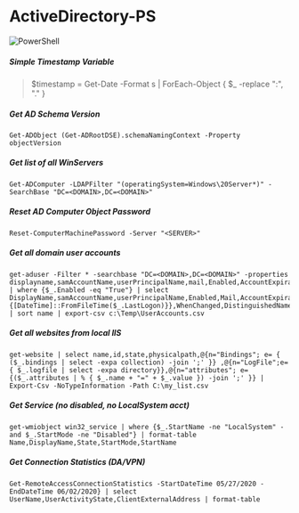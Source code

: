 # ActiveDirectory-PS

![PowerShell](https://repository-images.githubusercontent.com/221074232/158c2480-5262-11ea-8af0-452a86d9e56d)

##### Simple Timestamp Variable
> $timestamp = Get-Date -Format s | ForEach-Object { $_ -replace ":", "." }

##### Get AD Schema Version
    Get-ADObject (Get-ADRootDSE).schemaNamingContext -Property objectVersion

##### Get list of all WinServers
    Get-ADComputer -LDAPFilter "(operatingSystem=Windows\20Server*)" -SearchBase "DC=<DOMAIN>,DC=<DOMAIN>"

##### Reset AD Computer Object Password
    Reset-ComputerMachinePassword -Server "<SERVER>"

##### Get all domain user accounts
    get-aduser -Filter * -searchbase "DC=<DOMAIN>,DC=<DOMAIN>" -properties displayname,samAccountName,userPrincipalName,mail,Enabled,AccountExpirationDate,LastLogon,WhenChanged,DistinguishedName | where {$_.Enabled -eq "True"} | select DisplayName,samAccountName,userPrincipalName,Enabled,Mail,AccountExpirationDate,@{n='LastLogon';e={[DateTime]::FromFileTime($_.LastLogon)}},WhenChanged,DistinguishedName | sort name | export-csv c:\Temp\UserAccounts.csv

##### Get all websites from local IIS
    get-website | select name,id,state,physicalpath,@{n="Bindings"; e= { ($_.bindings | select -expa collection) -join ';' }} ,@{n="LogFile";e={ $_.logfile | select -expa directory}},@{n="attributes"; e={($_.attributes | % { $_.name + "=" + $_.value }) -join ';' }} | Export-Csv -NoTypeInformation -Path C:\my_list.csv

##### Get Service (no disabled, no LocalSystem acct)
    get-wmiobject win32_service | where {$_.StartName -ne "LocalSystem" -and $_.StartMode -ne "Disabled"} | format-table Name,DisplayName,State,StartMode,StartName

##### Get Connection Statistics (DA/VPN)
    Get-RemoteAccessConnectionStatistics -StartDateTime 05/27/2020 -EndDateTime 06/02/2020} | select UserName,UserActivityState,ClientExternalAddress | format-table
